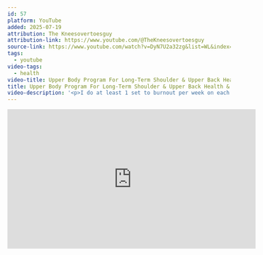 ```yaml
---
id: 57
platform: YouTube
added: 2025-07-19
attribution: The Kneesovertoesguy
attribution-link: https://www.youtube.com/@TheKneesovertoesguy
source-link: https://www.youtube.com/watch?v=DyN7U2a32zg&list=WL&index=221
tags:
  - youtube
video-tags:
  - health
video-title: Upper Body Program For Long-Term Shoulder & Upper Back Health & Athleticism
title: Upper Body Program For Long-Term Shoulder & Upper Back Health & Athleticism
video-description: '<p>I do at least 1 set to burnout per week on each of these exercises. Doesn’t really matter the order to me, but for someone new I would go:</p><ol><li>Ring Row Progression</li><li>Full Push-up Progression</li><li>Pull-up Progression</li><li>Full Shoulder Press</li><li>Pullover</li><li>Bridge</li><li>Face Pull</li></ol><p>This workout is straight from my ATG Athletic Program, Friday session.</p><p>For my knee and full-body programs: <a href="https://www.atgonlinecoaching.com">https://www.atgonlinecoaching.com</a></p><p>For my foot-shaped exercise and basketball shoes, as well as exercise equipment: <a href="https://www.atgequipment.com">https://www.atgequipment.com</a></p><p>Thank you for reading!</p>'
---
```

<iframe width="560" height="315" src="https://www.youtube-nocookie.com/embed/DyN7U2a32zg?si=_57sRmc036We8Zxa" title="YouTube video player" frameborder="0" allow="accelerometer; autoplay; clipboard-write; encrypted-media; gyroscope; picture-in-picture; web-share" referrerpolicy="strict-origin-when-cross-origin" allowfullscreen></iframe>